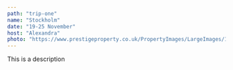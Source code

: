 ```yaml
---
path: "trip-one"
name: "Stockholm"
date: "19-25 November"
host: "Alexandra"
photo: "https://www.prestigeproperty.co.uk/PropertyImages/LargeImages/184778.jpg"
---
```

This is a description